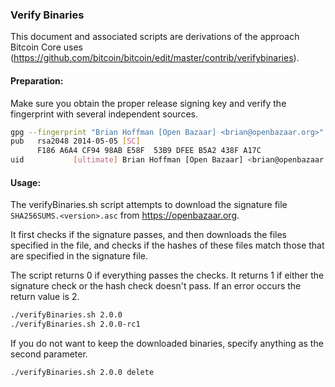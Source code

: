 ### Verify Binaries

This document and associated scripts are derivations of the approach Bitcoin Core uses (https://github.com/bitcoin/bitcoin/edit/master/contrib/verifybinaries).

#### Preparation:

Make sure you obtain the proper release signing key and verify the fingerprint with several independent sources.

```sh
gpg --fingerprint "Brian Hoffman [Open Bazaar] <brian@openbazaar.org>"
pub   rsa2048 2014-05-05 [SC]
      F186 A6A4 CF94 98AB E58F  53B9 DFEE B5A2 438F A17C
uid           [ultimate] Brian Hoffman [Open Bazaar] <brian@openbazaar.org>
```

#### Usage:

The verifyBinaries.sh script attempts to download the signature file `SHA256SUMS.<version>.asc` from https://openbazaar.org.

It first checks if the signature passes, and then downloads the files specified in the file, and checks if the hashes of these files match those that are specified in the signature file.

The script returns 0 if everything passes the checks. It returns 1 if either the signature check or the hash check doesn't pass. If an error occurs the return value is 2.


```sh
./verifyBinaries.sh 2.0.0
./verifyBinaries.sh 2.0.0-rc1
```

If you do not want to keep the downloaded binaries, specify anything as the second parameter.

```sh
./verifyBinaries.sh 2.0.0 delete
```
